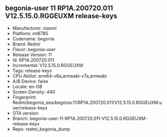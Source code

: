 ## begonia-user 11 RP1A.200720.011 V12.5.15.0.RGGEUXM release-keys
- Manufacturer: xiaomi
- Platform: mt6785
- Codename: begonia
- Brand: Redmi
- Flavor: begonia-user
- Release Version: 11
- Id: RP1A.200720.011
- Incremental: V12.5.15.0.RGGEUXM
- Tags: release-keys
- CPU Abilist: arm64-v8a,armeabi-v7a,armeabi
- A/B Device: false
- Locale: en-GB
- Screen Density: 440
- Fingerprint: Redmi/begonia_eea/begonia:11/RP1A.200720.011/V12.5.15.0.RGGEUXM:user/release-keys
- OTA version: 
- Branch: begonia-user-11-RP1A.200720.011-V12.5.15.0.RGGEUXM-release-keys
- Repo: redmi_begonia_dump

